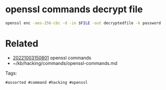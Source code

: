 # openssl commands decrypt file
```bash
openssl enc -aes-256-cbc -d -in $FILE -out decryptedfile -k password
```

# Related

- [20221003150801](/zet/20221003150801/README.md) openssl commands
- ~/kb/hacking/commands/openssl-commands.md

Tags:

    #assorted #command #hacking #openssl
